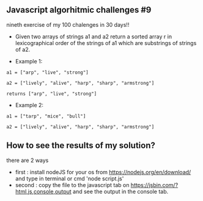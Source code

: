 ## Javascript algorhitmic challenges #9
nineth exercise of my 100 chalenges in 30 days!!
* Given two arrays of strings a1 and a2 return a sorted array r in lexicographical order of the strings of a1 which are substrings of strings of a2.

* Example 1:
```
a1 = ["arp", "live", "strong"]

a2 = ["lively", "alive", "harp", "sharp", "armstrong"]

returns ["arp", "live", "strong"]
```
* Example 2:
```
a1 = ["tarp", "mice", "bull"]

a2 = ["lively", "alive", "harp", "sharp", "armstrong"]

```

	
## How to see the results of my solution?
there are 2 ways
* first : install nodeJS for your os from https://nodejs.org/en/download/ and type in terminal or cmd 'node script.js'
* second : copy the file to the javascript tab on https://jsbin.com/?html,js,console,output and see the output in the console tab.